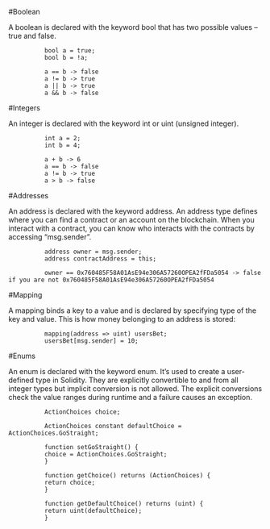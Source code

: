 #Boolean

A boolean is declared with the keyword bool that has two possible values – true and false.

              bool a = true;
              bool b = !a;

              a == b -> false
              a != b -> true
              a || b -> true
              a && b -> false

#Integers 

An integer is declared with the keyword int or uint (unsigned integer).

              int a = 2;
              int b = 4;

              a + b -> 6
              a == b -> false
              a != b -> true
              a > b -> false

#Addresses

An address is declared with the keyword address. An address type defines where you can find a contract or an account on the blockchain. When you interact with a contract, you can know who interacts with the contracts by accessing “msg.sender”.

              address owner = msg.sender;
              address contractAddress = this;

              owner == 0x760485F58A01AsE94e306A57260OPEA2fFDa5054 -> false if you are not 0x760485F58A01AsE94e306A57260OPEA2fFDa5054

#Mapping

A mapping  binds a key to a value and is declared by specifying type of the key and value. This is how money belonging to an address is stored:

              mapping(address => uint) usersBet;
              usersBet[msg.sender] = 10;

#Enums

An enum is declared with the keyword enum. It’s used to create a user-defined type in Solidity. They are explicitly convertible to and from all integer types but implicit conversion is not allowed. The explicit conversions check the value ranges during runtime and a failure causes an exception.

              ActionChoices choice;

              ActionChoices constant defaultChoice = ActionChoices.GoStraight;

              function setGoStraight() {
              choice = ActionChoices.GoStraight;
              }

              function getChoice() returns (ActionChoices) {
              return choice;
              }

              function getDefaultChoice() returns (uint) {
              return uint(defaultChoice);
              }
